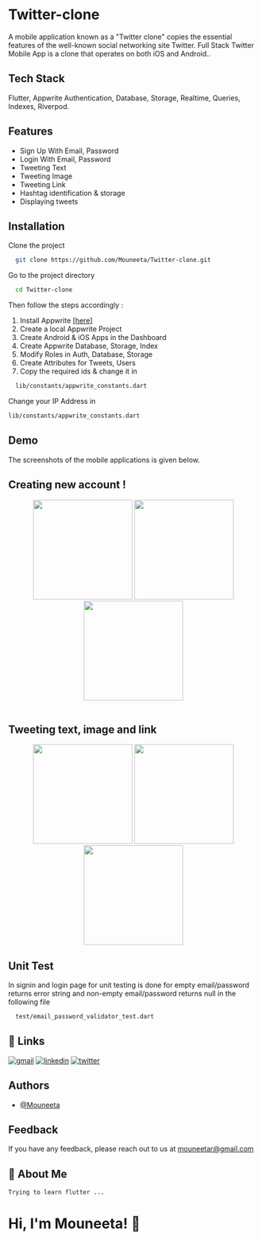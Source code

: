 # Twitter-clone

A mobile application known as a "Twitter clone" copies the essential features of the well-known social networking site Twitter. Full Stack Twitter Mobile App is a clone that operates on both iOS and Android..  

## Tech Stack
Flutter, Appwrite Authentication, Database, Storage, Realtime, Queries, Indexes, Riverpod.
## Features

- Sign Up With Email, Password
- Login With Email, Password
- Tweeting Text
- Tweeting Image
- Tweeting Link
- Hashtag identification & storage
- Displaying tweets

## Installation

Clone the project

```bash
  git clone https://github.com/Mouneeta/Twitter-clone.git
```

Go to the project directory

```bash
  cd Twitter-clone 
```

Then follow the steps accordingly :


1. Install Appwrite  [[here]](https://appwrite.io/docs/installation)
2. Create a local Appwrite Project 
3. Create Android & iOS Apps in the Dashboard
4. Create Appwrite Database, Storage, Index
5. Modify Roles in Auth, Database, Storage
6. Create Attributes for Tweets, Users
7. Copy the required ids & change it in 
```bash
  lib/constants/appwrite_constants.dart 
```
Change your IP Address in 
```bash
lib/constants/appwrite_constants.dart
```


## Demo
The screenshots of the mobile applications is given below.

## Creating new account ! 

<div align = 'center'>
<img width="200"  src="https://user-images.githubusercontent.com/71824279/232725489-5d7db2e6-ae8c-4da5-a845-3dfd1bff6b1d.png">
<img width="200"  src="https://user-images.githubusercontent.com/71824279/232722075-bbf33cf9-1448-483c-8e78-f64b9c140ca5.png">
<img width="200"  src="https://user-images.githubusercontent.com/71824279/232726303-a1b44a3e-4097-4fc8-bcdd-0ba009eda18d.png">
</div>

<br>

## Tweeting text, image and link
<div align='center'>
<img width="200"  src="https://user-images.githubusercontent.com/71824279/232726347-cf690065-a909-45b0-b282-88b4de6c1507.png">
<img width="200"  src="https://user-images.githubusercontent.com/71824279/232726212-b646e063-d29c-4698-be21-264520d9fb0e.png">
<img width="200"  src="https://user-images.githubusercontent.com/71824279/232726232-781339be-9e82-469a-8fe2-77a825807e3e.png">
</div>

## Unit Test

In signin and login page for unit testing is done for empty email/password returns error string and non-empty email/password returns null in the following file

```bash
  test/email_password_validator_test.dart
```



## 🔗 Links
[![gmail](https://img.shields.io/badge/gmail-000?style=for-the-badge&logo=gmail&logoColor=white)](https://katherineoelsner.com/)
[![linkedin](https://img.shields.io/badge/linkedin-0A66C2?style=for-the-badge&logo=linkedin&logoColor=white)](https://www.linkedin.com/)
[![twitter](https://img.shields.io/badge/twitter-1DA1F2?style=for-the-badge&logo=twitter&logoColor=white)](https://twitter.com/)


## Authors

- [@Mouneeta](https://www.github.com/Mouneeta)



## Feedback

If you have any feedback, please reach out to us at mouneetar@gmail.com


## 🚀 About Me
    Trying to learn flutter ...


# Hi, I'm Mouneeta! 👋






